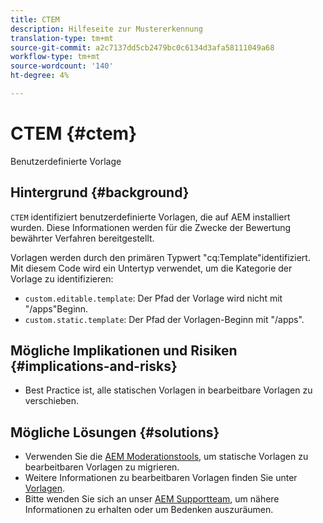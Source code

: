 ```yaml
---
title: CTEM
description: Hilfeseite zur Mustererkennung
translation-type: tm+mt
source-git-commit: a2c7137dd5cb2479bc0c6134d3afa58111049a68
workflow-type: tm+mt
source-wordcount: '140'
ht-degree: 4%

---
```



# CTEM {#ctem}

Benutzerdefinierte Vorlage

## Hintergrund {#background}

`CTEM` identifiziert benutzerdefinierte Vorlagen, die auf AEM installiert wurden. Diese Informationen werden für die Zwecke der Bewertung bewährter Verfahren bereitgestellt.

Vorlagen werden durch den primären Typwert &quot;cq:Template&quot;identifiziert. Mit diesem Code wird ein Untertyp verwendet, um die Kategorie der Vorlage zu identifizieren:

* `custom.editable.template`: Der Pfad der Vorlage wird nicht mit &quot;/apps&quot;Beginn.
* `custom.static.template`: Der Pfad der Vorlagen-Beginn mit &quot;/apps&quot;.

## Mögliche Implikationen und Risiken {#implications-and-risks}

* Best Practice ist, alle statischen Vorlagen in bearbeitbare Vorlagen zu verschieben.

## Mögliche Lösungen {#solutions}

* Verwenden Sie die [AEM Moderationstools](https://opensource.adobe.com/aem-modernize-tools/), um statische Vorlagen zu bearbeitbaren Vorlagen zu migrieren.
* Weitere Informationen zu bearbeitbaren Vorlagen finden Sie unter [Vorlagen](https://experienceleague.adobe.com/docs/experience-manager-65/developing/platform/templates/templates.html).
* Bitte wenden Sie sich an unser [AEM Supportteam](https://helpx.adobe.com/enterprise/using/support-for-experience-cloud.html), um nähere Informationen zu erhalten oder um Bedenken auszuräumen.
